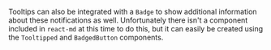 Tooltips can also be integrated with a `Badge` to show additional information
about these notifications as well. Unfortunately there isn't a component
included in `react-md` at this time to do this, but it can easily be created
using the `Tooltipped` and `BadgedButton` components.
